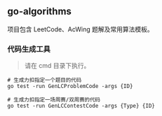 ## go-algorithms

项目包含 LeetCode、AcWing 题解及常用算法模板。

### 代码生成工具

> 请在 cmd 目录下执行。

```shell
# 生成力扣指定一个题目的代码
go test -run GenLCProblemCode -args {ID}

# 生成力扣指定一场周赛/双周赛的代码
go test -run GenLCContestCode -args {Type} {ID}
```